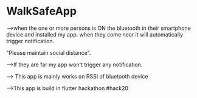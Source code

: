 # WalkSafeApp 

-->when the one or more persons is ON the bluetooth in their smartphone device and installed my app. when they come near it will automatically trigger notification.

"Please maintain social distance".

-->If they are far my app won't trigger any notification.

--> This app is mainly works on RSSI of bluetooth device 

-->This app is build in flutter hackathon #hack20


